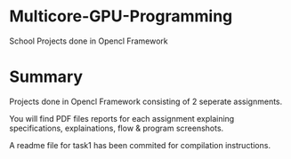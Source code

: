 # Multicore-GPU-Programming
School Projects done in Opencl Framework

# Summary 
Projects done in Opencl Framework consisting of 2 seperate assignments.

You will find PDF files reports for each assignment explaining specifications, explainations, flow & program screenshots.


A readme file for task1 has been commited for compilation instructions.
